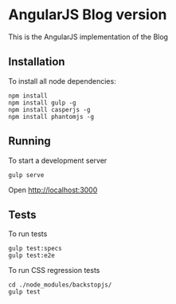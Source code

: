 # AngularJS Blog version

This is the AngularJS implementation of the Blog
 
## Installation

To install all node dependencies: 

    npm install
    npm install gulp -g
    npm install casperjs -g
    npm install phantomjs -g

## Running

To start a development server 

    gulp serve

Open [http://localhost:3000](http://localhost:3000)

## Tests

To run tests

    gulp test:specs
    gulp test:e2e

To run CSS regression tests

    cd ./node_modules/backstopjs/
    gulp test
    
